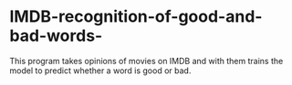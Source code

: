 # IMDB-recognition-of-good-and-bad-words-
This program takes opinions of movies on IMDB and with them trains the model to predict whether a word is good or bad. 

